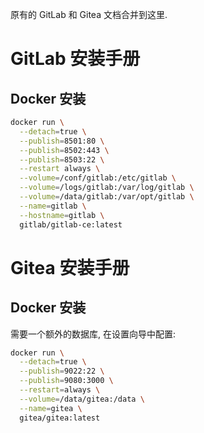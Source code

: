 原有的 GitLab 和 Gitea 文档合并到这里.
<a name="MAKhM"></a>
# GitLab 安装手册
<a name="yYh05"></a>
## Docker 安装
```bash
docker run \
  --detach=true \
  --publish=8501:80 \
  --publish=8502:443 \
  --publish=8503:22 \
  --restart always \
  --volume=/conf/gitlab:/etc/gitlab \
  --volume=/logs/gitlab:/var/log/gitlab \
  --volume=/data/gitlab:/var/opt/gitlab \
  --name=gitlab \
  --hostname=gitlab \
  gitlab/gitlab-ce:latest
```
<a name="giIcc"></a>
# Gitea 安装手册
<a name="fC3oR"></a>
## Docker 安装
需要一个额外的数据库, 在设置向导中配置:
```bash
docker run \
  --detach=true \
  --publish=9022:22 \
  --publish=9080:3000 \
  --restart=always \
  --volume=/data/gitea:/data \
  --name=gitea \
  gitea/gitea:latest
```
